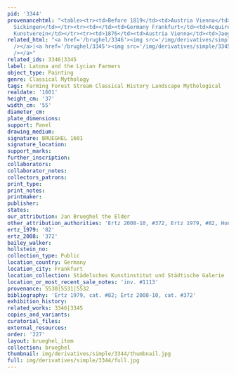 ```yaml
---
pid: '3344'
provenancehtml: "<table><tr><td>Before 1819</td><td>Austria Vienna</td><td>Gallery
  Sickingen</td></tr><tr><td></td><td>Germany Frankfurt</td><td>Acquired from Frankfurter
  Kunstverein</td></tr><tr><td>1876</td><td>Austria Vienna</td><td>Jaeger Collection</td></tr></table>"
related_html: "<a href='/brughel/3346'><img src='/img/derivatives/simple/3346/thumbnail.jpg'
  /></a>|<a href='/brughel/3345'><img src='/img/derivatives/simple/3345/thumbnail.jpg'
  /></a>"
related_ids: 3346|3345
label: Latona and the Lycian Farmers
object_type: Painting
genre: Classical Mythology
tags: Farming Forest Stream Classical History Landscape Mythological
realdate: '1601'
height_cm: '37'
width_cm: '55'
diameter_cm:
plate_dimensions:
support: Panel
drawing_medium:
signature: BRUEGHEL 1601
signature_location:
support_marks:
further_inscription:
collaborators:
collaborator_notes:
collectors_patrons:
print_type:
print_notes:
printmaker:
publisher:
states:
our_attribution: Jan Brueghel the Elder
other_attribution_authorities: 'Ertz 2008-10, #372, Ertz 1979, #82, Honig database'
ertz_1979: '82'
ertz_2008: '372'
bailey_walker:
hollstein_no:
collection_type: Public
location_country: Germany
location_city: Frankfurt
location_collection: Städelsches Kunstinstitut und Städtische Galerie
location_or_most_recent_sale_notes: 'inv. #1113'
provenance: 5530|5531|5532
bibliography: 'Ertz 1979, cat. #82; Ertz 2008-10, cat. #372'
exhibition_history:
related_works: 3346|3345
copies_and_variants:
curatorial_files:
external_resources:
order: '227'
layout: brueghel_item
collection: brueghel
thumbnail: img/derivatives/simple/3344/thumbnail.jpg
full: img/derivatives/simple/3344/full.jpg
---
```

